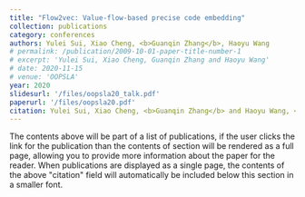 ```yaml
---
title: "Flow2vec: Value-flow-based precise code embedding"
collection: publications
category: conferences
authors: Yulei Sui, Xiao Cheng, <b>Guanqin Zhang</b>, Haoyu Wang
# permalink: /publication/2009-10-01-paper-title-number-1
# excerpt: 'Yulei Sui, Xiao Cheng, Guanqin Zhang and Haoyu Wang'
# date: 2020-11-15
# venue: 'OOPSLA'
year: 2020
slidesurl: '/files/oopsla20_talk.pdf'
paperurl: '/files/oopsla20.pdf'
citation: Yulei Sui, Xiao Cheng, <b>Guanqin Zhang</b> and Haoyu Wang, <b>OOPSLA 2020</b>
---
```


The contents above will be part of a list of publications, if the user clicks the link for the publication than the contents of section will be rendered as a full page, allowing you to provide more information about the paper for the reader. When publications are displayed as a single page, the contents of the above "citation" field will automatically be included below this section in a smaller font.
